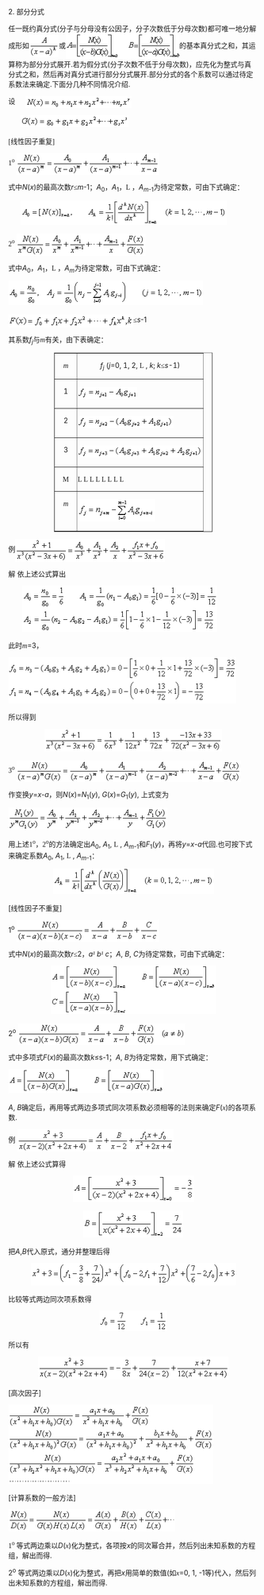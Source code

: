 <div class=Section1>
<p><span lang=EN-US>2. </span><span lang=ZH-CN>部分分式</span></p>
<p><span lang=ZH-CN>任一既约真分式</span><span lang=EN-US>(</span><span lang=ZH-CN>分子与分母没有公因子，分子次数低于分母次数</span><span
lang=EN-US>)</span><span lang=ZH-CN>都可唯一地分解成形如</span><span lang=EN-US><img
width=60 height=44 src="res/17e9d95da129bdd93c34fb6cc6aaaa52_5326_files/Image190.gif" align=absmiddle></span><span
lang=ZH-CN>或</span><span lang=EN-US><img width=229 height=52
src="res/17e9d95da129bdd93c34fb6cc6aaaa52_5326_files/Image191.gif" align=absmiddle></span><span
lang=ZH-CN>的基本真分式之和，其运算称为部分分式展开</span><span lang=EN-US>.</span><span
lang=ZH-CN>若为假分式</span><span lang=EN-US>(</span><span lang=ZH-CN>分子次数不低于分母次数</span><span
lang=EN-US>)</span><span lang=ZH-CN>，应先化为整式与真分式之和，然后再对真分式进行部分分式展开</span><span
lang=EN-US>.</span><span lang=ZH-CN>部分分式的各个系数可以通过待定系数法来确定</span><span
lang=EN-US>.</span><span lang=ZH-CN>下面分几种不同情况介绍</span><span lang=EN-US>.</span></p>
<p><span lang=ZH-CN>设</span><span lang=EN-US>&nbsp;&nbsp;&nbsp;&nbsp; </span><span
lang=EN-US style='font-family:楷体_GB2312'><img width=214 height=24
src="res/17e9d95da129bdd93c34fb6cc6aaaa52_5326_files/Image192.gif" align=absmiddle></span></p>
<p><span lang=EN-US style='font-family:楷体_GB2312'>&nbsp;&nbsp;&nbsp;&nbsp;&nbsp;&nbsp; <img
width=218 height=24 src="res/17e9d95da129bdd93c34fb6cc6aaaa52_5326_files/Image193.gif"></span></p>
<p><span lang=EN-US style='font-family:楷体-GB2312'>[</span><span lang=ZH-CN>线性因子重复</span><span
lang=EN-US style='font-family:楷体-GB2312'>]</span></p>
<p><span lang=EN-US style='font-family:楷体-GB2312'>1<sup>o</sup> </span><span
lang=EN-US style='font-family:楷体_GB2312'><img width=288 height=44
src="res/17e9d95da129bdd93c34fb6cc6aaaa52_5326_files/Image194.gif" align=absmiddle></span></p>
<p><span lang=ZH-CN>式中</span><i><span lang=EN-US>N</span></i><span lang=EN-US>(<i>x</i>)</span><span
lang=ZH-CN>的最高次数</span><i><span lang=EN-US>r</span></i><span lang=ZH-CN
style='font-family:楷体_GB2312'>≤</span><i><span lang=EN-US>m</span></i><span
lang=EN-US>-1</span><span lang=ZH-CN style='font-family:楷体_GB2312'>；</span><i><span
lang=EN-US>A</span></i><sub><span lang=EN-US>0</span></sub><span lang=ZH-CN
style='font-family:楷体_GB2312'>，</span><i><span lang=EN-US>A</span></i><sub><span
lang=EN-US>1</span></sub><span lang=ZH-CN style='font-family:楷体_GB2312'>，</span><span
lang=EN-US style='font-family:"MT Extra"'>L</span><span lang=EN-US
style='font-family:楷体_GB2312'> </span><span lang=ZH-CN style='font-family:楷体_GB2312'>，</span><i><span
lang=EN-US>A<sub>m</sub></span></i><sub><span lang=EN-US>-1</span></sub><span
lang=ZH-CN>为待定常数，可由下式确定：</span></p>
<p><span lang=EN-US style='font-family:楷体_GB2312'>&nbsp;&nbsp;&nbsp;&nbsp;&nbsp;&nbsp; <img
width=416 height=50 src="res/17e9d95da129bdd93c34fb6cc6aaaa52_5326_files/Image195.gif"></span></p>
<p><span lang=EN-US style='font-family:楷体-GB2312'>2<sup>o</sup> </span><span
lang=EN-US style='font-family:楷体_GB2312'><img width=261 height=44
src="res/17e9d95da129bdd93c34fb6cc6aaaa52_5326_files/Image196.gif" align=absmiddle></span></p>
<p><span lang=ZH-CN>式中</span><i><span lang=EN-US>A</span></i><sub><span
lang=EN-US>0</span></sub><span lang=ZH-CN style='font-family:楷体_GB2312'>，</span><i><span
lang=EN-US>A</span></i><sub><span lang=EN-US>1</span></sub><span lang=ZH-CN
style='font-family:楷体_GB2312'>，</span><span lang=EN-US style='font-family:"MT Extra"'>L</span><span
lang=EN-US style='font-family:楷体_GB2312'> </span><span lang=ZH-CN
style='font-family:楷体_GB2312'>，</span><i><span lang=EN-US>A<sub>m</sub></span></i><span
lang=ZH-CN>为待定常数，可由下式确定</span><span lang=ZH-CN style='font-family:楷体_GB2312'>：</span></p>
<p><span lang=EN-US style='font-family:楷体_GB2312'><img width=393 height=50
src="res/17e9d95da129bdd93c34fb6cc6aaaa52_5326_files/Image197.gif"></span></p>
<p><span lang=EN-US style='font-family:楷体_GB2312'><img width=252 height=26
src="res/17e9d95da129bdd93c34fb6cc6aaaa52_5326_files/Image198.gif" align=absmiddle></span><span
lang=ZH-CN style='font-family:楷体_GB2312'>≤</span><i><span lang=EN-US>s</span></i><span
lang=EN-US>-1</span></p>
<p><span lang=ZH-CN>其系数</span><i><span lang=EN-US>f<sub>j</sub></span></i><span
lang=ZH-CN>与</span><i><span lang=EN-US style='font-family:"Times New Roman"'>m</span></i><span
lang=ZH-CN>有关，由下表确定：</span></p>
<div align=center>
<table class=MsoNormalTable border=1 cellspacing=1 cellpadding=0 width=320
 style='width:240.0pt'>
 <tr>
  <td width="15%" valign=top style='width:15.0%;padding:.75pt .75pt .75pt .75pt'>
  <p align=center style='text-align:center'><i><span lang=EN-US
  style='font-family:"Times New Roman"'>m</span></i><span lang=EN-US> </span></p>
  </td>
  <td width="85%" valign=top style='width:85.0%;padding:.75pt .75pt .75pt .75pt'>
  <p align=center style='text-align:center'><i><span lang=EN-US>f<sub>j</sub> </span></i><span
  lang=EN-US>(<i>j</i>=0, 1, 2, </span><span lang=EN-US style='font-family:
  "MT Extra"'>L</span><span lang=EN-US> , <i>k</i>; <i>k</i></span><span
  lang=ZH-CN style='font-family:楷体_GB2312'>≤</span><i><span lang=EN-US>s</span></i><span
  lang=EN-US>-1) </span></p>
  </td>
 </tr>
 <tr>
  <td width="15%" valign=top style='width:15.0%;padding:.75pt .75pt .75pt .75pt'>
  <p align=center style='text-align:center'><span lang=EN-US>1 </span></p>
  </td>
  <td width="85%" valign=top style='width:85.0%;padding:.75pt .75pt .75pt .75pt'>
  <p><span lang=EN-US style='font-family:楷体_GB2312'><img width=120 height=24
  src="res/17e9d95da129bdd93c34fb6cc6aaaa52_5326_files/Image199.gif"></span></p>
  </td>
 </tr>
 <tr>
  <td width="15%" valign=top style='width:15.0%;padding:.75pt .75pt .75pt .75pt'>
  <p align=center style='text-align:center'><span lang=EN-US>2 </span></p>
  </td>
  <td width="85%" valign=top style='width:85.0%;padding:.75pt .75pt .75pt .75pt'>
  <p><span lang=EN-US style='font-family:楷体_GB2312'><img width=193 height=24
  src="res/17e9d95da129bdd93c34fb6cc6aaaa52_5326_files/Image200.gif"></span></p>
  </td>
 </tr>
 <tr>
  <td width="15%" valign=top style='width:15.0%;padding:.75pt .75pt .75pt .75pt'>
  <p align=center style='text-align:center'><span lang=EN-US>3 </span></p>
  </td>
  <td width="85%" valign=top style='width:85.0%;padding:.75pt .75pt .75pt .75pt'>
  <p><span lang=EN-US style='font-family:楷体_GB2312'><img width=252 height=24
  src="res/17e9d95da129bdd93c34fb6cc6aaaa52_5326_files/Image201.gif"></span></p>
  </td>
 </tr>
 <tr>
  <td width="15%" valign=top style='width:15.0%;padding:.75pt .75pt .75pt .75pt'>
  <p align=center style='text-align:center'><span lang=EN-US style='font-family:
  "MT Extra"'>M</span><span lang=EN-US style='font-family:楷体_GB2312'> </span></p>
  </td>
  <td width="85%" valign=top style='width:85.0%;padding:.75pt .75pt .75pt .75pt'>
  <p><span lang=EN-US style='font-family:"MT Extra"'>L</span><span lang=EN-US
  style='font-family:楷体_GB2312'> </span><span lang=EN-US style='font-family:
  "MT Extra"'>L</span><span lang=EN-US style='font-family:楷体_GB2312'> </span><span
  lang=EN-US style='font-family:"MT Extra"'>L</span><span lang=EN-US
  style='font-family:楷体_GB2312'> </span><span lang=EN-US style='font-family:
  "MT Extra"'>L</span><span lang=EN-US style='font-family:楷体_GB2312'> </span><span
  lang=EN-US style='font-family:"MT Extra"'>L</span><span lang=EN-US
  style='font-family:楷体_GB2312'> </span><span lang=EN-US style='font-family:
  "MT Extra"'>L</span><span lang=EN-US style='font-family:楷体_GB2312'> </span><span
  lang=EN-US style='font-family:"MT Extra"'>L</span><span lang=EN-US
  style='font-family:楷体_GB2312'> </span><span lang=EN-US style='font-family:
  "MT Extra"'>L</span><span lang=EN-US style='font-family:楷体_GB2312'> </span></p>
  </td>
 </tr>
 <tr>
  <td width="15%" valign=top style='width:15.0%;padding:.75pt .75pt .75pt .75pt'>
  <p align=center style='text-align:center'><i><span lang=EN-US
  style='font-family:"Times New Roman"'>m</span></i><span lang=EN-US> </span></p>
  </td>
  <td width="85%" valign=top style='width:85.0%;padding:.75pt .75pt .75pt .75pt'>
  <p><span lang=EN-US style='font-family:楷体_GB2312'><img width=156 height=45
  src="res/17e9d95da129bdd93c34fb6cc6aaaa52_5326_files/Image202.gif"></span></p>
  </td>
 </tr>
</table>
</div>
<p><span lang=ZH-CN>例</span><span lang=EN-US style='font-family:楷体_GB2312'><img
width=302 height=46 src="res/17e9d95da129bdd93c34fb6cc6aaaa52_5326_files/Image203.gif" align=absmiddle></span></p>
<p><span lang=ZH-CN>解 依上述公式算出</span></p>
<p><span lang=EN-US>&nbsp;&nbsp;&nbsp;&nbsp;&nbsp;&nbsp; <img width=394
height=93 src="res/17e9d95da129bdd93c34fb6cc6aaaa52_5326_files/Image204.gif"></span></p>
<p><span lang=ZH-CN>此时</span><i><span lang=EN-US style='font-family:"Times New Roman"'>m</span></i><span
lang=EN-US>=3</span><span lang=ZH-CN>，</span></p>
<p><span lang=EN-US><img width=460 height=93
src="res/17e9d95da129bdd93c34fb6cc6aaaa52_5326_files/Image205.gif"></span></p>
<p><span lang=ZH-CN>所以得到</span></p>
<p align=center style='text-align:center'><span lang=EN-US style='font-family:
楷体_GB2312'><img width=358 height=46 src="res/17e9d95da129bdd93c34fb6cc6aaaa52_5326_files/Image206.gif"></span></p>
<p><span lang=EN-US style='font-family:楷体-GB2312'>3<sup>o</sup> </span><span
lang=EN-US style='font-family:楷体_GB2312'><img width=454 height=44
src="res/17e9d95da129bdd93c34fb6cc6aaaa52_5326_files/Image207.gif" align=absmiddle></span></p>
<p><span lang=ZH-CN>作变换</span><i><span lang=EN-US>y</span></i><span lang=EN-US>=<i>x</i>-<i>a</i></span><span
lang=ZH-CN>，则</span><i><span lang=EN-US>N</span></i><span lang=EN-US>(<i>x</i>)=<i>N</i><sub>1</sub>(<i>y</i>),
<i>G</i>(<i>x</i>)=<i>G</i><sub>1</sub>(<i>y</i>), </span><span lang=ZH-CN>上式变为</span></p>
<p><span lang=EN-US style='font-family:楷体_GB2312'><img width=321 height=45
src="res/17e9d95da129bdd93c34fb6cc6aaaa52_5326_files/Image208.gif"></span></p>
<p><span lang=ZH-CN>用上述</span><span lang=EN-US style='font-family:楷体-GB2312'>1<sup>o</sup></span><span
lang=ZH-CN style='font-family:楷体_GB2312'>，</span><span lang=EN-US
style='font-family:楷体-GB2312'>2<sup>o</sup></span><span lang=ZH-CN>的方法确定出</span><i><span
lang=EN-US>A</span></i><sub><span lang=EN-US>0</span></sub><span lang=EN-US>, <i>A</i><sub>1</sub>,
</span><span lang=EN-US style='font-family:"MT Extra"'>L</span><span
lang=EN-US> , <i>A<sub>m</sub></i><sub>-1</sub></span><span lang=ZH-CN>和</span><i><span
lang=EN-US>F</span></i><sub><span lang=EN-US>1</span></sub><span lang=EN-US>(<i>y</i>)</span><span
lang=ZH-CN style='font-family:楷体_GB2312'>，</span><span lang=ZH-CN>再将</span><i><span
lang=EN-US>y</span></i><span lang=EN-US>=<i>x</i>-<i>a</i></span><span
lang=ZH-CN>代回</span><span lang=EN-US>.</span><span lang=ZH-CN>也可按下式来确定系数</span><i><span
lang=EN-US>A</span></i><sub><span lang=EN-US>0</span></sub><span lang=EN-US>, <i>A</i><sub>1</sub>,
</span><span lang=EN-US style='font-family:"MT Extra"'>L</span><span
lang=EN-US> , <i>A<sub>m</sub></i><sub>-1</sub></span><span lang=ZH-CN
style='font-family:楷体_GB2312'>：</span></p>
<p align=center style='text-align:center'><span lang=EN-US style='font-family:
楷体_GB2312'><img width=325 height=52 src="res/17e9d95da129bdd93c34fb6cc6aaaa52_5326_files/Image209.gif"></span></p>
<p><span lang=EN-US>[</span><span lang=ZH-CN>线性因子不重复</span><span lang=EN-US>]</span></p>
<p><span lang=EN-US>1<sup>o </sup></span><span lang=EN-US style='font-family:
楷体_GB2312'><img width=288 height=44 src="res/17e9d95da129bdd93c34fb6cc6aaaa52_5326_files/Image210.gif"
align=absmiddle></span></p>
<p><span lang=ZH-CN>式中</span><i><span lang=EN-US>N</span></i><span lang=EN-US>(<i>x</i>)</span><span
lang=ZH-CN>的最高次数</span><i><span lang=EN-US>r</span></i><span lang=ZH-CN
style='font-family:楷体_GB2312'>≤</span><span lang=EN-US>2</span><span
lang=ZH-CN style='font-family:楷体_GB2312'>，</span><i><span lang=EN-US>a</span></i><i><span
lang=EN-US style='font-family:Symbol'>&sup1;</span><span lang=EN-US> b</span></i><i><span
lang=EN-US style='font-family:Symbol'>&sup1;</span><span lang=EN-US> c</span></i><span
lang=ZH-CN style='font-family:楷体_GB2312'>；</span><i><span lang=EN-US>A</span></i><span
lang=EN-US>, <i>B</i>, <i>C</i></span><span lang=ZH-CN>为待定常数，可由下式确定：</span></p>
<p align=center style='text-align:center'><span lang=EN-US style='font-family:
楷体_GB2312'><img width=333 height=98 src="res/17e9d95da129bdd93c34fb6cc6aaaa52_5326_files/Image211.gif"></span></p>
<p><span lang=EN-US>2<sup>o</sup> </span><span lang=EN-US style='font-family:
楷体_GB2312'><img width=338 height=44 src="res/17e9d95da129bdd93c34fb6cc6aaaa52_5326_files/Image212.gif"
align=absmiddle></span></p>
<p><span lang=ZH-CN>式中多项式</span><i><span lang=EN-US>F</span></i><span
lang=EN-US>(<i>x</i>)</span><span lang=ZH-CN>的最高次数</span><i><span lang=EN-US>k</span></i><span
lang=ZH-CN>≤</span><span lang=EN-US>s-1</span><span lang=ZH-CN>；</span><i><span
lang=EN-US>A</span></i><span lang=EN-US>, <i>B</i></span><span lang=ZH-CN>为待定常数，用下式确定：</span></p>
<p><span lang=EN-US style='font-family:楷体_GB2312'><img width=313 height=49
src="res/17e9d95da129bdd93c34fb6cc6aaaa52_5326_files/Image213.gif"></span></p>
<p><i><span lang=EN-US>A</span></i><span lang=EN-US>, <i>B</i></span><span
lang=ZH-CN>确定后，再用等式两边多项式同次项系数必须相等的法则来确定</span><i><span lang=EN-US>F</span></i><span
lang=EN-US>(</span><i><span lang=EN-US style='font-family:"Times New Roman"'>x</span></i><span
lang=EN-US>)</span><span lang=ZH-CN>的各项系数</span><span lang=EN-US>.</span></p>
<p><span lang=ZH-CN>例 </span><span lang=EN-US><img width=316 height=46
src="res/17e9d95da129bdd93c34fb6cc6aaaa52_5326_files/Image214.gif" align=absmiddle></span></p>
<p><span lang=ZH-CN>解 依上述公式算得</span></p>
<p align=center style='text-align:center'><span lang=EN-US style='font-family:
楷体_GB2312'><img width=245 height=53 src="res/17e9d95da129bdd93c34fb6cc6aaaa52_5326_files/Image215.gif"></span></p>
<p align=center style='text-align:center'><span lang=EN-US style='font-family:
楷体_GB2312'><img width=202 height=53 src="res/17e9d95da129bdd93c34fb6cc6aaaa52_5326_files/Image216.gif"></span></p>
<p><span lang=ZH-CN>把</span><i><span lang=EN-US>A</span></i><span lang=EN-US>,<i>B</i></span><span
lang=ZH-CN>代入原式，通分并整理后得</span></p>
<p align=center style='text-align:center'><span lang=EN-US><img width=413
height=45 src="res/17e9d95da129bdd93c34fb6cc6aaaa52_5326_files/Image217.gif"></span></p>
<p><span lang=ZH-CN>比较等式两边同次项系数得</span></p>
<p align=center style='text-align:center'><span lang=EN-US><img width=136
height=41 src="res/17e9d95da129bdd93c34fb6cc6aaaa52_5326_files/Image218.gif"></span></p>
<p><span lang=ZH-CN>所以有</span></p>
<p align=center style='text-align:center'><span lang=EN-US><img width=385
height=46 src="res/17e9d95da129bdd93c34fb6cc6aaaa52_5326_files/Image219.gif"></span></p>
<p><span lang=EN-US>[</span><span lang=ZH-CN>高次因子</span><span lang=EN-US>]</span></p>
<p><span lang=EN-US><img width=414 height=160
src="res/17e9d95da129bdd93c34fb6cc6aaaa52_5326_files/Image220.gif"></span></p>
<p><span lang=EN-US>[</span><span lang=ZH-CN>计算系数的一般方法</span><span lang=EN-US>]</span></p>
<p><span lang=EN-US style='font-family:楷体_GB2312'><img width=337 height=44
src="res/17e9d95da129bdd93c34fb6cc6aaaa52_5326_files/Image221.gif"></span></p>
<p><span lang=EN-US style='font-family:楷体-GB2312'>1<sup>o</sup> </span><span
lang=ZH-CN>等式两边乘以</span><i><span lang=EN-US>D</span></i><span lang=EN-US>(</span><i><span
lang=EN-US style='font-family:"Times New Roman"'>x</span></i><span lang=EN-US>)</span><span
lang=ZH-CN>化为整式，各项按</span><i><span lang=EN-US>x</span></i><span lang=ZH-CN>的同次幂合并，然后列出未知系数的方程组，解出而得</span><span
lang=EN-US>.</span></p>
<p><span lang=EN-US>2<sup>o</sup> </span><span lang=ZH-CN>等式两边乘以</span><i><span
lang=EN-US>D</span></i><span lang=EN-US>(</span><i><span lang=EN-US
style='font-family:"Times New Roman"'>x</span></i><span lang=EN-US>)</span><span
lang=ZH-CN>化为整式，再把</span><i><span lang=EN-US>x</span></i><span lang=ZH-CN>用简单的数值</span><span
lang=EN-US>(</span><span lang=ZH-CN>如</span><i><span lang=EN-US
style='font-family:"Times New Roman"'>x</span></i><span lang=EN-US>=0, 1, -1</span><span
lang=ZH-CN>等</span><span lang=EN-US>)</span><span lang=ZH-CN>代入，然后列出未知系数的方程组，解出而得</span><span
lang=EN-US>.</span></p>
</div>